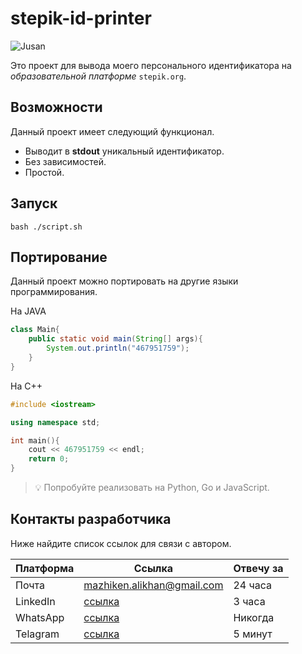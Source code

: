 # stepik-id-printer

![Jusan](https://ucarecdn.com/02b8ff49-8f2b-4ce9-be84-7d4bdc6b9b67/)

Это проект для вывода моего персонального идентификатора на *образовательной платформе* ```stepik.org```.

## Возможности

Данный проект имеет следующий функционал.

- Выводит в **stdout** уникальный идентификатор.
- Без зависимостей.
- Простой.

## Запуск

``` 
bash ./script.sh 
```

## Портирование

Данный проект можно портировать на другие языки программирования.

На JAVA

```java
class Main{
    public static void main(String[] args){
        System.out.println("467951759");  
    }
}
```

На C++

```cpp
#include <iostream>

using namespace std;

int main(){
    cout << 467951759 << endl;
    return 0;
}
```

> :bulb: <font color="gray">Попробуйте реализовать на Python, Go и JavaScript.</font>

## Контакты разработчика

Ниже найдите список ссылок для связи с автором.

|Платформа|Ссылка|Отвечу за|
|---------|------|---------|
|Почта    |mazhiken.alikhan@gmail.com|24 часа  |
|LinkedIn |[ссылка](https://kz.linkedin.com/in/mazhiken/en)|3 часа   |
|WhatsApp |[ссылка](https://www.whatsapp.com/)|Никогда |
|Telagram |[ссылка](https://web.telegram.org/z/#956633793)|5 минут  |
